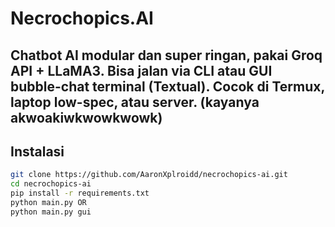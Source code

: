 # Necrochopics.AI

Chatbot AI modular dan **super ringan**, pakai Groq API + LLaMA3.
Bisa jalan via CLI atau GUI bubble-chat terminal (Textual).
Cocok di Termux, laptop low-spec, atau server.
(kayanya akwoakiwkwowkwowk)
---

## Instalasi

```bash
git clone https://github.com/AaronXplroidd/necrochopics-ai.git
cd necrochopics-ai
pip install -r requirements.txt
python main.py OR
python main.py gui

